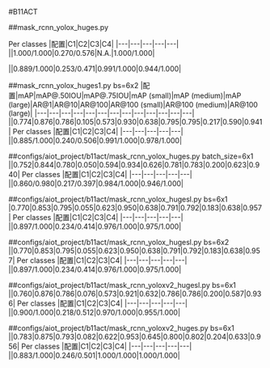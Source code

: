 #B11ACT

##mask_rcnn_yolox_huges.py

Per classes
|配置|C1|C2|C3|C4|
|---|---|---|---|---|
||1.000/1.000|0.270/0.576|N.A.|1.000/1.000|

||0.889/1.000|0.253/0.471|0.991/1.000|0.944/1.000|

##mask_rcnn_yolox_huges1.py bs=6x2
|配置|mAP|mAP@.50IOU|mAP@.75IOU|mAP (small)|mAP (medium)|mAP (large)|AR@1|AR@10|AR@100|AR@100 (small)|AR@100 (medium)|AR@100 (large)|
|---|---|---|---|---|---|---|---|---|---|---|---|---|
||0.774|0.876|0.786|0.105|0.573|0.930|0.638|0.795|0.795|0.217|0.590|0.941|
Per classes
|配置|C1|C2|C3|C4|
|---|---|---|---|---|
||0.885/1.000|0.240/0.506|0.991/1.000|0.978/1.000|

##configs/aiot_project/b11act/mask_rcnn_yolox_huges.py batch_size=6x1
||0.752|0.844|0.780|0.050|0.594|0.934|0.626|0.781|0.783|0.200|0.623|0.940|
Per classes
|配置|C1|C2|C3|C4|
|---|---|---|---|---|
||0.860/0.980|0.217/0.397|0.984/1.000|0.946/1.000|


##configs/aiot_project/b11act/mask_rcnn_yolox_hugesl.py bs=6x1
|0.770|0.853|0.795|0.055|0.623|0.950|0.638|0.791|0.792|0.183|0.638|0.957|
Per classes
|配置|C1|C2|C3|C4|
|---|---|---|---|---|
||0.897/1.000|0.234/0.414|0.976/1.000|0.975/1.000|

##configs/aiot_project/b11act/mask_rcnn_yolox_hugesl.py bs=6x2
||0.770|0.853|0.795|0.055|0.623|0.950|0.638|0.791|0.792|0.183|0.638|0.957|
Per classes
|配置|C1|C2|C3|C4|
|---|---|---|---|---|
||0.897/1.000|0.234/0.414|0.976/1.000|0.975/1.000|


##configs/aiot_project/b11act/mask_rcnn_yoloxv2_hugesl.py bs=6x1
||0.760|0.876|0.786|0.076|0.573|0.921|0.632|0.786|0.786|0.200|0.587|0.936|
Per classes
|配置|C1|C2|C3|C4|
|---|---|---|---|---|
||0.900/1.000|0.218/0.512|0.970/1.000|0.955/1.000|


##configs/aiot_project/b11act/mask_rcnn_yoloxv2_huges.py bs=6x1
||0.783|0.875|0.793|0.082|0.622|0.953|0.645|0.800|0.802|0.204|0.633|0.956|
Per classes
|配置|C1|C2|C3|C4|
|---|---|---|---|---|
||0.883/1.000|0.246/0.501|1.000/1.000|1.000/1.000|


